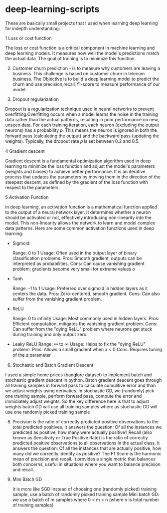 # deep-learning-scripts
These are basically small projects that I used when learning deep learning for indepth understanding:

1 Loss or cost function

The loss or cost function is a critical component in machine learning and deep learning models. It measures how well the model's predictions match the actual data. The goal of training is to minimize this function.


2. Customer churn prediction - is to measure why customers are leaving a business. This challenge is based on customer churn in telecom business. The Objective is to build a deep learning model to predict the churn and use precision,recall, f1-score to measure performance of our model


3. Dropout regularization


Dropout is a regularization technique used in neural networks to prevent overfitting.Overfitting occurs when a model learns the noise in the training data rather than the actual patterns, resulting in poor performance on new, unseen data.
For each training iteration, each neuron (excluding the output neurons) has a probability 𝑝. This means the neuron is ignored in both the forward pass (calculating the output) and the backward pass (updating the weights). Typically, the dropout rate 𝑝 is set between 0.2 and 0.5.

4  Gradient descent

Gradient descent is a fundamental optimization algorithm used in deep learning to minimize the loss function and adjust the model's parameters (weights and biases) to achieve better performance. It is an iterative process that updates the parameters by moving them in the direction of the steepest descent, as defined by the gradient of the loss function with respect to the parameters.

5 Activation Function

In deep learning, an activation function is a mathematical function applied to the output of a neural network layer. It determines whether a neuron should be activated or not, effectively introducing non-linearity into the model. This non-linearity allows the network to learn and model complex data patterns. Here are some common activation functions used in deep learning:
   - Sigmoid:
     
       Range: 0 to 1
       Usage: Often used in the output layer of binary classification problems.
       Pros: Smooth gradient, outputs can be interpreted as probabilities.
       Cons: Can cause vanishing gradient problem; gradients become very small for extreme values o
     
   - Tanh
     
       Range: -1 to 1
       Usage: Preferred over sigmoid in hidden layers as it centers the data.
       Pros: Zero-centered, smooth gradient.
       Cons: Can also suffer from the vanishing gradient problem.
     
   - ReLU
     
       Range: 0 to infinity
       Usage: Most commonly used in hidden layers.
       Pros: Efficient computation, mitigates the vanishing gradient problem.
       Cons: Can suffer from the "dying ReLU" problem where neurons get stuck during training and only output zero.
     
   - Leaky ReLU
       Range: ∞ to ∞
       Usage: Helps to fix the "dying ReLU" problem.
       Pros: Allows a small gradient when 𝑥 < 0
       Cons: Requires tuning of the 𝛼 parameter

 6. Stochastic and Batch Gradient Descent
    
   I used a simple home prices (banglore dataset) to implement batch and stochastic gradient descent in python. Batch gradient descent goes through  all training samples 
   in forward pass to calculate cumulitive error and than we adjust weights using derivaties. In stochastic GD, we (randomly) pick one training sample, perform forward 
   pass, compute the error and immidiately adjust weights. So the key difference here is that to adjust weights batch GD will use all training samples where as 
   stochastic GD will use one randomly picked training sample

8. Precision is the ratio of correctly predicted positive observations to the total predicted positives. It answers the question: Of all the instances we predicted as 
   positive, how many were actually positive?
   Recall (also known as Sensitivity or True Positive Rate) is the ratio of correctly predicted positive observations to all observations in the actual class. It answers 
   the question: Of all the instances that are actually positive, how many did we correctly identify as positive?
   The F1 Score is the harmonic mean of precision and recall. It provides a single metric that balances both concerns, useful in situations where you want to balance 
   precision and recall. 


9. Mini Batch GD

   It is more like SGD
   Instead of choosing one (randomly picked) training sample, use a batch of randomly picked training sample
   Mini batch GD: we use a batch of m samples where 0 < m < n (where n is total number of training samples)
     

